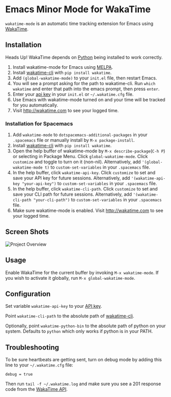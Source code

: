 # Emacs Minor Mode for WakaTime

`wakatime-mode` is an automatic time tracking extension for Emacs using [WakaTime](https://wakatime.com/).


## Installation

Heads Up! WakaTime depends on [Python](http://www.python.org/getit/) being installed to work correctly.

1. Install wakatime-mode for Emacs using [MELPA](https://melpa.org/#/wakatime-mode).
2. Install [wakatime-cli](https://pypi.python.org/pypi/wakatime) with `pip install wakatime`.
3. Add `(global-wakatime-mode)` to your `init.el` file, then restart Emacs.
4. You will see a prompt asking for the path to wakatime-cli. Run `which wakatime` and enter that path into the emacs prompt, then press `enter`.
5. Enter your [api key](https://wakatime.com/settings#apikey) in your `init.el` or `~/.wakatime.cfg` file.
6. Use Emacs with wakatime-mode turned on and your time will be tracked for you automatically.
7. Visit http://wakatime.com to see your logged time.

### Installation for Spacemacs

1. Add `wakatime-mode` to `dotspacemacs-additional-packages` in your `.spacemacs` file or manually install by `M-x package-install`.
2. Install [wakatime-cli](https://pypi.python.org/pypi/wakatime) with `pip install wakatime`.
3. Open the help buffer of wakatime-mode by `M-x describe-package`(`C-h P`) or selecting in Package Menu. Click `global-wakatime-mode`. Click `customize` and toggle to turn on it (non-nil). Alternatively, add `'(global-wakatime-mode t)` to `custom-set-variables` in your `.spacemacs` file.
4. In the help buffer, click `wakatime-api-key`. Click `customize` to set and save your API key for future sessions. Alternatively, add `'(wakatime-api-key "your-api-key")` to `custom-set-variables` in your `.spacemacs` file.
5. In the help buffer, click `wakatime-cli-path`. Click `customize` to set and save your CLI path for future sessions. Alternatively, add `'(wakatime-cli-path "your-cli-path")` to `custom-set-variables` in your `.spacemacs` file.
6. Make sure wakatime-mode is enabled. Visit http://wakatime.com to see your logged time.

## Screen Shots

![Project Overview](https://wakatime.com/static/img/ScreenShots/ScreenShot-2014-10-29.png)


## Usage

Enable WakaTime for the current buffer by invoking `M-x wakatime-mode`.  If you wish to activate it globally, run `M-x global-wakatime-mode`.


## Configuration

Set variable `wakatime-api-key` to your [API key](https://wakatime.com/#apikey).

Point `wakatime-cli-path` to the absolute path of [wakatime-cli](https://pypi.python.org/pypi/wakatime).

Optionally, point `wakatime-python-bin` to the absolute path of python on your system. Defaults to `python` which only works if python is in your PATH.


## Troubleshooting

To be sure heartbeats are getting sent, turn on debug mode by adding this line to your `~/.wakatime.cfg` file:

    debug = true

Then run `tail -f ~/.wakatime.log` and make sure you see a 201 response code from the [WakaTime API](https://wakatime.com/api).
